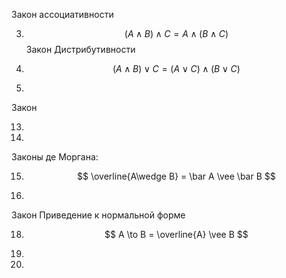 Закон ассоциативности

3. $$ (A\wedge B)\wedge C = A \wedge (B \wedge C) $$
Закон Дистрибутивности

5. $$ (A \wedge B)\vee C = (A \vee C)\wedge(B\vee C) $$

6.

Закон

13.

14.

Законы де Моргана:

15. $$ \overline{A\wedge B} = \bar A \vee \bar B $$

16.

Закон Приведение к нормальной форме

18. $$ A \to  B = \overline{A} \vee B $$

19.

20.
